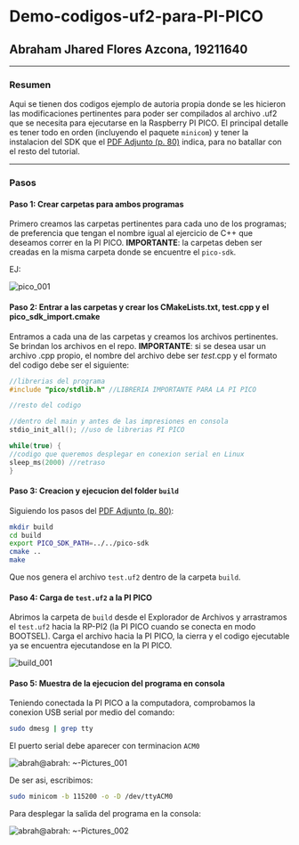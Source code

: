 # Demo-codigos-uf2-para-PI-PICO
## Abraham Jhared Flores Azcona, 19211640

---

### Resumen
Aqui se tienen dos codigos ejemplo de autoria propia donde se les hicieron las modificaciones pertinentes para poder ser compilados
al archivo .uf2 que se necesita para ejecutarse en la Raspberry PI PICO. El principal detalle es tener todo en orden (incluyendo el paquete `minicom`) y tener la instalacion
del SDK que el [PDF Adjunto (p. 80)](https://datasheets.raspberrypi.com/pico/getting-started-with-pico.pdf) indica, para no batallar con el resto del tutorial.

---

### Pasos

#### Paso 1: Crear carpetas para ambos programas
Primero creamos las carpetas pertinentes para cada uno de los programas; de preferencia que tengan el nombre igual al ejercicio de C++ que deseamos
correr en la PI PICO. **IMPORTANTE**: la carpetas deben ser creadas en la misma carpeta donde se encuentre el `pico-sdk`.

EJ:

![pico_001](https://user-images.githubusercontent.com/99265478/170366513-012eda18-be62-45fa-8b66-bf683f92153d.png)

#### Paso 2: Entrar a las carpetas y crear los CMakeLists.txt, test.cpp y el pico_sdk_import.cmake
Entramos a cada una de las carpetas y creamos los archivos pertinentes. Se brindan los archivos en el repo. **IMPORTANTE**: si se desea 
usar un archivo .cpp propio, el nombre del archivo debe ser *test*.cpp y el formato del codigo debe ser el siguiente:
```cpp
//librerias del programa
#include "pico/stdlib.h" //LIBRERIA IMPORTANTE PARA LA PI PICO

//resto del codigo

//dentro del main y antes de las impresiones en consola
stdio_init_all(); //uso de librerias PI PICO

while(true) {
//codigo que queremos desplegar en conexion serial en Linux
sleep_ms(2000) //retraso 
}
```

#### Paso 3: Creacion y ejecucion del folder `build`
Siguiendo los pasos del [PDF Adjunto (p. 80)](https://datasheets.raspberrypi.com/pico/getting-started-with-pico.pdf):
```bash
mkdir build
cd build
export PICO_SDK_PATH=../../pico-sdk
cmake ..
make
```
Que nos genera el archivo `test.uf2` dentro de la carpeta `build`.

#### Paso 4: Carga de `test.uf2` a la PI PICO
Abrimos la carpeta de `build` desde el Explorador de Archivos y arrastramos el `test.uf2` hacia la RP-PI2 (la PI PICO cuando se conecta en modo BOOTSEL). Carga
el archivo hacia la PI PICO, la cierra y el codigo ejecutable ya se encuentra ejecutandose en la PI PICO. 

![build_001](https://user-images.githubusercontent.com/99265478/170375728-7b735011-0470-4c2a-b9ba-3e249c975989.png)

#### Paso 5: Muestra de la ejecucion del programa en consola
Teniendo conectada la PI PICO a la computadora, comprobamos la conexion USB serial por medio del comando:
```bash
sudo dmesg | grep tty
```
El puerto serial debe aparecer con terminacion `ACM0`

![abrah@abrah: ~-Pictures_001](https://user-images.githubusercontent.com/99265478/170378091-86fd5dd7-2d9c-46e8-94c6-71e5dd03f7e0.png)

De ser asi, escribimos:
```bash
sudo minicom -b 115200 -o -D /dev/ttyACM0
```
Para desplegar la salida del programa en la consola:

![abrah@abrah: ~-Pictures_002](https://user-images.githubusercontent.com/99265478/170379422-e3c015c3-2146-40f3-96f8-86a9f07ffa9e.png)
